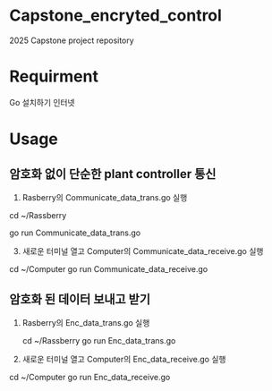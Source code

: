 Capstone_encryted_control
=============
2025 Capstone project repository

Requirment
=============
Go 설치하기
인터넷

Usage
=============

암호화 없이 단순한 plant controller 통신
-----------------------------------------
1. Rasberry의 Communicate_data_trans.go 실행
   
  cd ~/Rassberry
  
  go run Communicate_data_trans.go

3. 새로운 터미널 열고 Computer의 Communicate_data_receive.go 실행

  cd ~/Computer
  go run Communicate_data_receive.go


암호화 된 데이터 보내고 받기 
-----------------------------------------
1. Rasberry의 Enc_data_trans.go 실행

   cd ~/Rassberry
   go run Enc_data_trans.go

3. 새로운 터미널 열고 Computer의 Enc_data_receive.go 실행

  cd ~/Computer
  go run Enc_data_receive.go


